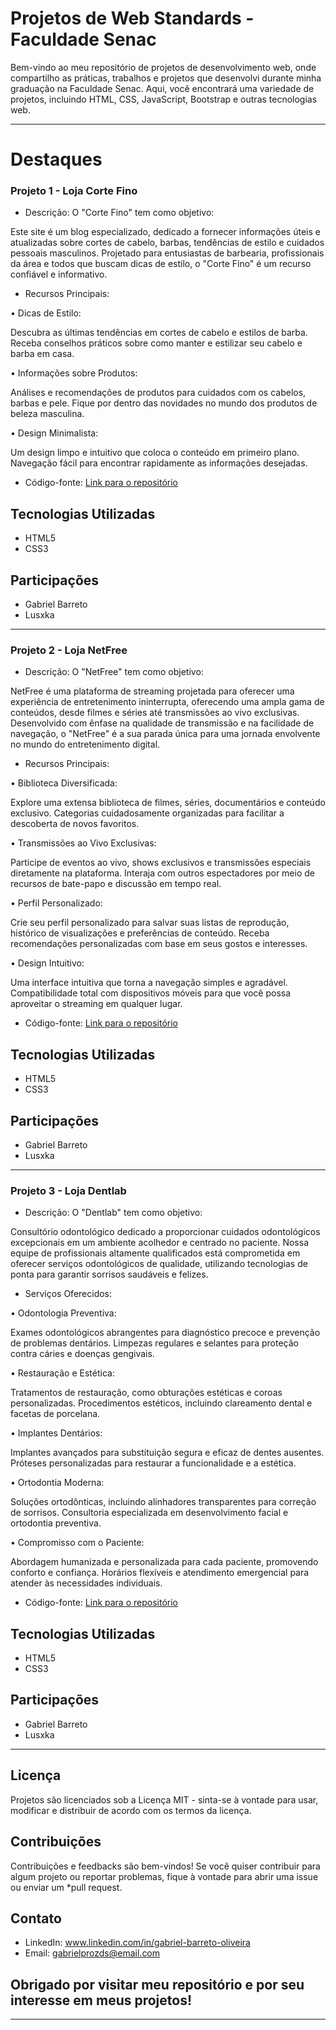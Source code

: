 # Projetos de Web Standards - Faculdade Senac


Bem-vindo ao meu repositório de projetos de desenvolvimento web, onde compartilho as práticas, trabalhos e projetos que desenvolvi durante minha graduação na Faculdade Senac.
Aqui, você encontrará uma variedade de projetos, incluindo HTML, CSS, JavaScript, Bootstrap e outras tecnologias web.

--------------------------------------------------------------------------------------------------------------------------------------------------------------------------------------

# Destaques

### Projeto 1 - Loja Corte Fino

- Descrição: O "Corte Fino" tem como objetivo:

Este site é um blog especializado, dedicado a fornecer informações úteis e atualizadas sobre cortes de cabelo, barbas, tendências de estilo e cuidados pessoais masculinos.
Projetado para entusiastas de barbearia, profissionais da área e todos que buscam dicas de estilo, o "Corte Fino" é um recurso confiável e informativo.

- Recursos Principais:

• Dicas de Estilo:

Descubra as últimas tendências em cortes de cabelo e estilos de barba.
Receba conselhos práticos sobre como manter e estilizar seu cabelo e barba em casa.

• Informações sobre Produtos:

Análises e recomendações de produtos para cuidados com os cabelos, barbas e pele.
Fique por dentro das novidades no mundo dos produtos de beleza masculina.

• Design Minimalista:

Um design limpo e intuitivo que coloca o conteúdo em primeiro plano.
Navegação fácil para encontrar rapidamente as informações desejadas.

- Código-fonte: [Link para o repositório](https://github.com/Barreto0620/Senac/tree/1d5722ca7ecf265687e81f1d51bf2bcdd9bf895a/Projeto_Web)

## Tecnologias Utilizadas

- HTML5
- CSS3

## Participações

- Gabriel Barreto
- Lusxka

--------------------------------------------------------------------------------------------------------------------------------------------------------------------------------------

### Projeto 2 - Loja NetFree

- Descrição: O "NetFree" tem como objetivo:
 
NetFree é uma plataforma de streaming projetada para oferecer uma experiência de entretenimento ininterrupta, oferecendo uma ampla gama de conteúdos, desde filmes e séries até transmissões ao vivo exclusivas.
Desenvolvido com ênfase na qualidade de transmissão e na facilidade de navegação, o "NetFree" é a sua parada única para uma jornada envolvente no mundo do entretenimento digital.

- Recursos Principais:

• Biblioteca Diversificada:

Explore uma extensa biblioteca de filmes, séries, documentários e conteúdo exclusivo.
Categorias cuidadosamente organizadas para facilitar a descoberta de novos favoritos.

• Transmissões ao Vivo Exclusivas:

Participe de eventos ao vivo, shows exclusivos e transmissões especiais diretamente na plataforma.
Interaja com outros espectadores por meio de recursos de bate-papo e discussão em tempo real.

• Perfil Personalizado:

Crie seu perfil personalizado para salvar suas listas de reprodução, histórico de visualizações e preferências de conteúdo.
Receba recomendações personalizadas com base em seus gostos e interesses.

• Design Intuitivo:

Uma interface intuitiva que torna a navegação simples e agradável.
Compatibilidade total com dispositivos móveis para que você possa aproveitar o streaming em qualquer lugar.

- Código-fonte: [Link para o repositório](https://github.com/Barreto0620/Senac/tree/9f527a885a75fd34f6c1b7729fb0f2aad0c78b21/NetFree)

## Tecnologias Utilizadas

- HTML5
- CSS3

## Participações

- Gabriel Barreto
- Lusxka

--------------------------------------------------------------------------------------------------------------------------------------------------------------------------------------

### Projeto 3 - Loja Dentlab

- Descrição: O "Dentlab" tem como objetivo:

Consultório odontológico dedicado a proporcionar cuidados odontológicos excepcionais em um ambiente acolhedor e centrado no paciente.
Nossa equipe de profissionais altamente qualificados está comprometida em oferecer serviços odontológicos de qualidade, utilizando tecnologias
de ponta para garantir sorrisos saudáveis e felizes.

- Serviços Oferecidos:

• Odontologia Preventiva:

Exames odontológicos abrangentes para diagnóstico precoce e prevenção de problemas dentários.
Limpezas regulares e selantes para proteção contra cáries e doenças gengivais.

• Restauração e Estética:

Tratamentos de restauração, como obturações estéticas e coroas personalizadas.
Procedimentos estéticos, incluindo clareamento dental e facetas de porcelana.

• Implantes Dentários:

Implantes avançados para substituição segura e eficaz de dentes ausentes.
Próteses personalizadas para restaurar a funcionalidade e a estética.

• Ortodontia Moderna:

Soluções ortodônticas, incluindo alinhadores transparentes para correção de sorrisos.
Consultoria especializada em desenvolvimento facial e ortodontia preventiva.

• Compromisso com o Paciente:

Abordagem humanizada e personalizada para cada paciente, promovendo conforto e confiança.
Horários flexíveis e atendimento emergencial para atender às necessidades individuais.

- Código-fonte: [Link para o repositório](https://github.com/Barreto0620/Senac/tree/1d5722ca7ecf265687e81f1d51bf2bcdd9bf895a/Projeto_Web)

## Tecnologias Utilizadas

- HTML5
- CSS3

## Participações

- Gabriel Barreto
- Lusxka

--------------------------------------------------------------------------------------------------------------------------------------------------------------------------------------

## Licença

Projetos são licenciados sob a Licença MIT - sinta-se à vontade para usar, modificar e distribuir de acordo com os termos da licença.

## Contribuições
Contribuições e feedbacks são bem-vindos! Se você quiser contribuir para algum projeto ou reportar problemas, fique à vontade para abrir uma issue ou enviar um *pull request.

## Contato
- LinkedIn: www.linkedin.com/in/gabriel-barreto-oliveira
- Email: gabrielprozds@email.com


## Obrigado por visitar meu repositório e por seu interesse em meus projetos!

----------------------------------------------------------------------------------------------------------------------------------------------------------------------------------------

